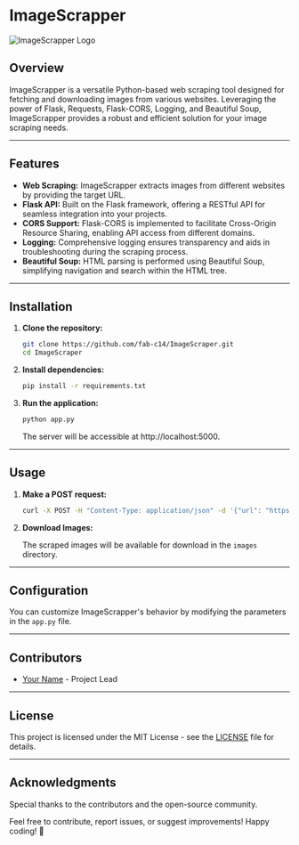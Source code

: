# ImageScrapper

![ImageScrapper Logo]([https://images.pexels.com/photos/19369623/pexels-photo-19369623/free-photo-of-a-surfer-walks-along-the-beach-with-the-sun-behind-him.jpeg?auto=compress&cs=tinysrgb&w=400&lazy=load])

## Overview

ImageScrapper is a versatile Python-based web scraping tool designed for fetching and downloading images from various websites. Leveraging the power of Flask, Requests, Flask-CORS, Logging, and Beautiful Soup, ImageScrapper provides a robust and efficient solution for your image scraping needs.

---

## Features

- **Web Scraping:** ImageScrapper extracts images from different websites by providing the target URL.
- **Flask API:** Built on the Flask framework, offering a RESTful API for seamless integration into your projects.
- **CORS Support:** Flask-CORS is implemented to facilitate Cross-Origin Resource Sharing, enabling API access from different domains.
- **Logging:** Comprehensive logging ensures transparency and aids in troubleshooting during the scraping process.
- **Beautiful Soup:** HTML parsing is performed using Beautiful Soup, simplifying navigation and search within the HTML tree.

---

## Installation

1. **Clone the repository:**

    ```bash
    git clone https://github.com/fab-c14/ImageScraper.git
    cd ImageScraper
    ```

2. **Install dependencies:**

    ```bash
    pip install -r requirements.txt
    ```

3. **Run the application:**

    ```bash
    python app.py
    ```

    The server will be accessible at http://localhost:5000.

---

## Usage

1. **Make a POST request:**

    ```bash
    curl -X POST -H "Content-Type: application/json" -d '{"url": "https://example.com"}' http://localhost:5000/scrape
    ```

2. **Download Images:**

    The scraped images will be available for download in the `images` directory.

---

## Configuration

You can customize ImageScrapper's behavior by modifying the parameters in the `app.py` file.

---

## Contributors

- [Your Name](https://github.com/fab-c14) - Project Lead

---

## License

This project is licensed under the MIT License - see the [LICENSE](LICENSE) file for details.

---

## Acknowledgments

Special thanks to the contributors and the open-source community.

Feel free to contribute, report issues, or suggest improvements! Happy coding! 🚀


